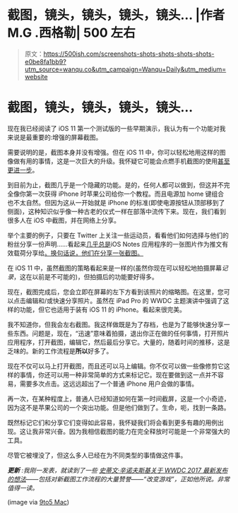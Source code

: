 # 截图，镜头，镜头，镜头，镜头… |作者 M.G .西格勒| 500 左右

> 原文：<https://500ish.com/screenshots-shots-shots-shots-shots-e0be8fa1bb9?utm_source=wanqu.co&utm_campaign=Wanqu+Daily&utm_medium=website>



# 截图，镜头，镜头，镜头，镜头…

现在我已经阅读了 iOS 11 第一个测试版的一些早期演示，我认为有一个功能对我来说是最重要的:增强的屏幕截图。

需要说明的是，截图本身并没有增强。但在 iOS 11 中，你可以轻松地用这样的图像做有用的事情，这是一次巨大的升级。我怀疑它可能会点燃手机截图的使用[甚至更进一步](/the-power-of-the-screenshot-e33784d7bbb)。

到目前为止，截图几乎是一个隐藏的功能。是的，任何人都可以做到，但这并不完全像你第一次获得 iPhone 时苹果公司给你一个教程。而且电源加 home 键组合也不太自然。但因为这从一开始就是 iPhone 的标准(即使电源按钮从顶部移到了侧面)，这种知识似乎像一种古老的仪式一样在部落中流传下来。现在，我们看到很多人在 iOS 中截图，并在网络上分享。

举个主要的例子，只要在 Twitter 上关注一些运动员，看看他们如何选择与他们的粉丝分享一份声明……看起来[几乎总是](https://twitter.com/mgsiegler/status/867781204187205633)iOS Notes 应用程序的一张图片作为推文有效载荷分享给[。换句话说，他们在分享一张截图。](/hacking-the-tweet-stream-52ed63a0731)

在 iOS 11 中，虽然截图的策略看起来是一样的(虽然你现在可以轻松地拍摄屏幕*记录*，这在以前是不可能的)，但拍摄后的功能要好得多。

现在，截图完成后，您会立即在屏幕的左下方看到该照片的缩略图。在这里，您可以点击编辑和/或快速分享照片。虽然在 iPad Pro 的 WWDC 主题演讲中强调了这样的功能，但它也适用于装有 iOS 11 的 iPhone。看起来很完美。

我不知道你，但我会左右截图。我这样做既是为了存档，也是为了能够快速分享一些东西。问题是，现在，“迅速”意味着拍摄，退出你正在做的任何事情，打开照片应用程序，打开截图，编辑它，然后最后分享它。大量的，随着时间的推移，这是乏味的。新的工作流程是**所以**好多了。

现在不仅可以马上打开截图，而且还可以马上编辑。你不仅可以做一些像修剪它这样的事情，你还可以用一种非常简单的方式来标记它。现在要做到这一点并不容易，需要多次点击。这远远超出了一个普通 iPhone 用户会做的事情。

再一次，在某种程度上，普通人已经知道如何在第一时间截屏，这是一个小奇迹，因为这不是苹果公司的一个突出功能。但是他们做到了。生命，呃，找到一条路。

既然标记它们和分享它们变得如此容易，我怀疑我们将会看到更多有趣的用例出现。这让我非常兴奋。因为我相信截图的能力在完全释放时可能是一个非常强大的工具。

尽管它被埋没了，但这么多人已经在为不同类型的事情做这件事。

***更新*** *:我刚一发表，就读到了一些* [*史蒂文·辛诺夫斯基关于 WWDC 2017 最新发布的想法*](https://medium.learningbyshipping.com/wwdc-2017-some-thoughts-3ff3230cdd58)*——包括对新截图工作流程的大量赞誉——“改变游戏”，正如他所说。非常值得一读。*



(image via [9to5 Mac](https://9to5mac.com/2017/06/07/ios-11-whats-new-hands-on-100-features-video/))



